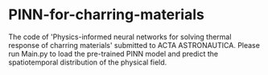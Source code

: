 # PINN-for-charring-materials
The code of 'Physics-informed neural networks for solving thermal response of charring materials' submitted to ACTA ASTRONAUTICA.
Please run Main.py to load the pre-trained PINN model and predict the spatiotemporal distribution of the physical field.
